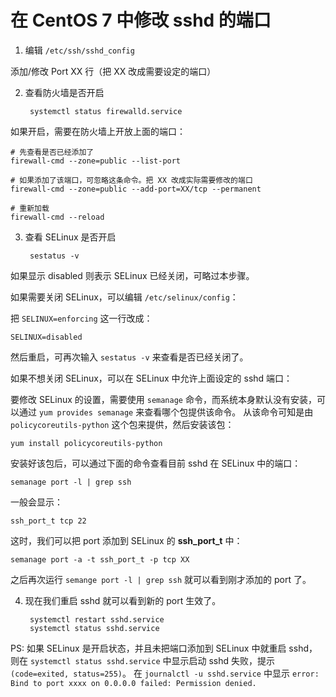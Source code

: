 # 在 CentOS 7 中修改 sshd 的端口


1. 编辑 `/etc/ssh/sshd_config`

添加/修改 Port XX 行（把 XX 改成需要设定的端口）

2. 查看防火墙是否开启

        systemctl status firewalld.service

如果开启，需要在防火墙上开放上面的端口：

    # 先查看是否已经添加了
    firewall-cmd --zone=public --list-port

    # 如果添加了该端口，可忽略这条命令。把 XX 改成实际需要修改的端口
    firewall-cmd --zone=public --add-port=XX/tcp --permanent

    # 重新加载
    firewall-cmd --reload

3. 查看 SELinux 是否开启

        sestatus -v

如果显示 disabled 则表示 SELinux 已经关闭，可略过本步骤。

如果需要关闭 SELinux，可以编辑 `/etc/selinux/config`：

把 `SELINUX=enforcing` 这一行改成：

    SELINUX=disabled

然后重启，可再次输入 `sestatus -v` 来查看是否已经关闭了。

如果不想关闭 SELinux，可以在 SELinux 中允许上面设定的 sshd 端口：

要修改 SELinux 的设置，需要使用 `semanage` 命令，而系统本身默认没有安装，可以通过 `yum provides semanage` 来查看哪个包提供该命令。
从该命令可知是由 `policycoreutils-python` 这个包来提供，然后安装该包：

    yum install policycoreutils-python

安装好该包后，可以通过下面的命令查看目前 sshd 在 SELinux 中的端口：

    semanage port -l | grep ssh

一般会显示：

    ssh_port_t tcp 22

这时，我们可以把 port 添加到 SELinux 的 **ssh_port_t** 中：

    semanage port -a -t ssh_port_t -p tcp XX

之后再次运行 `semange port -l | grep ssh` 就可以看到刚才添加的 port 了。

4. 现在我们重启 sshd 就可以看到新的 port 生效了。

        systemctl restart sshd.service
        systemctl status sshd.service

PS: 如果 SELinux 是开启状态，并且未把端口添加到 SELinux 中就重启 sshd，则在 `systemctl status sshd.service` 中显示启动 sshd 失败，提示 `(code=exited, status=255)`。
在 `journalctl -u sshd.service` 中显示 `error: Bind to port xxxx on 0.0.0.0 failed: Permission denied.`
